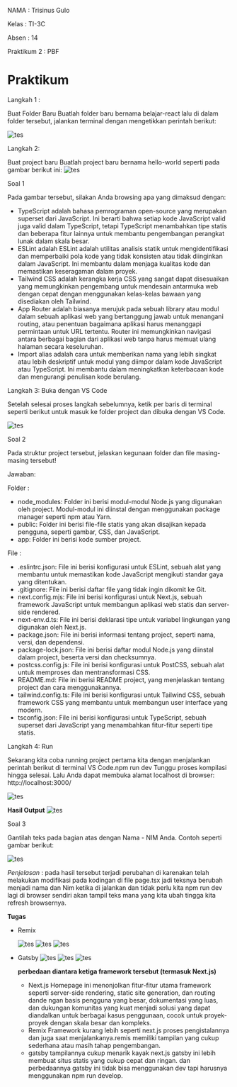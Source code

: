 NAMA : Trisinus Gulo

Kelas : TI-3C

Absen : 14

Praktikum 2 : PBF

# Praktikum 

Langkah 1 : 

Buat Folder Baru
Buatlah folder baru bernama belajar-react lalu di dalam folder tersebut, jalankan terminal dengan mengetikkan perintah berikut:

![tes](img/image1.png)

Langkah 2: 

Buat project baru
Buatlah project baru bernama hello-world seperti pada gambar berikut ini:
![tes](img/image2_.png)

Soal 1

Pada gambar tersebut, silakan Anda browsing apa yang dimaksud dengan:

- TypeScript adalah bahasa pemrograman open-source yang merupakan superset dari JavaScript. Ini berarti bahwa setiap kode JavaScript valid juga valid dalam TypeScript, tetapi TypeScript menambahkan tipe statis dan beberapa fitur lainnya untuk membantu pengembangan perangkat lunak dalam skala besar.
- ESLint adalah ESLint adalah utilitas analisis statik untuk mengidentifikasi dan memperbaiki pola kode yang tidak konsisten atau tidak diinginkan dalam JavaScript. Ini membantu dalam menjaga kualitas kode dan memastikan keseragaman dalam proyek.
- Tailwind CSS adalah kerangka kerja CSS yang sangat dapat disesuaikan yang memungkinkan pengembang untuk mendesain antarmuka web dengan cepat dengan menggunakan kelas-kelas bawaan yang disediakan oleh Tailwind.
- App Router adalah biasanya merujuk pada sebuah library atau modul dalam sebuah aplikasi web yang bertanggung jawab untuk menangani routing, atau penentuan bagaimana aplikasi harus menanggapi permintaan untuk URL tertentu. Router ini memungkinkan navigasi antara berbagai bagian dari aplikasi web tanpa harus memuat ulang halaman secara keseluruhan.
- Import alias adalah cara untuk memberikan nama yang lebih singkat atau lebih deskriptif untuk modul yang diimpor dalam kode JavaScript atau TypeScript. Ini membantu dalam meningkatkan keterbacaan kode dan mengurangi penulisan kode berulang.

Langkah 3: Buka dengan VS Code

Setelah selesai proses langkah sebelumnya, ketik per baris di terminal seperti berikut untuk masuk ke folder project dan dibuka dengan VS Code.

![tes](img/image3_.png)

Soal 2

Pada struktur project tersebut, jelaskan kegunaan folder dan file masing-masing tersebut!

Jawaban:

Folder :

- node_modules: Folder ini berisi modul-modul Node.js yang digunakan oleh project. Modul-modul ini diinstal dengan menggunakan package manager seperti npm atau Yarn.
- public: Folder ini berisi file-file statis yang akan disajikan kepada pengguna, seperti gambar, CSS, dan JavaScript.
- app: Folder ini berisi kode sumber project.

File :

- .eslintrc.json: File ini berisi konfigurasi untuk ESLint, sebuah alat yang membantu untuk memastikan kode JavaScript mengikuti standar gaya yang ditentukan.
- .gitignore: File ini berisi daftar file yang tidak ingin dikomit ke Git.
- next.config.mjs: File ini berisi konfigurasi untuk Next.js, sebuah framework JavaScript untuk membangun aplikasi web statis dan server-side rendered.
- next-env.d.ts: File ini berisi deklarasi tipe untuk variabel lingkungan yang digunakan oleh Next.js.
- package.json: File ini berisi informasi tentang project, seperti nama, versi, dan dependensi.
- package-lock.json: File ini berisi daftar modul Node.js yang diinstal dalam project, beserta versi dan checksumnya.
- postcss.config.js: File ini berisi konfigurasi untuk PostCSS, sebuah alat untuk memproses dan mentransformasi CSS.
- README.md: File ini berisi README project, yang menjelaskan tentang project dan cara menggunakannya.
- tailwind.config.ts: File ini berisi konfigurasi untuk Tailwind CSS, sebuah framework CSS yang membantu untuk membangun user interface yang modern.
- tsconfig.json: File ini berisi konfigurasi untuk TypeScript, sebuah superset dari JavaScript yang menambahkan fitur-fitur seperti tipe statis.



Langkah 4: Run

Sekarang kita coba running project pertama kita dengan menjalankan perintah berikut di terminal VS Code.npm run dev
Tunggu proses kompilasi hingga selesai. Lalu Anda dapat membuka alamat localhost di browser: http://localhost:3000/

![tes](img/image5.png)

**Hasil Output**
![tes](img/Hasil%20Akhir.png)

Soal 3

Gantilah teks pada bagian atas dengan Nama - NIM Anda. Contoh seperti gambar berikut:

![tes](img/Hasil%20Perubahan.png)

*Penjelasan* :
pada hasil tersebut terjadi perubahan di karenakan telah melakukan modifikasi pada kodingan di file page.tsx jadi teksnya berubah menjadi nama dan Nim ketika di jalankan dan tidak perlu kita npm run dev lagi di browser sendiri akan tampil teks mana yang kita ubah tingga kita refresh browsernya.

**Tugas**
- Remix

  ![tes](img/Remix_Image1.png)
  ![tes](img/Remix_Image2.png)
  ![tes](img/hasil%20output_Remix.png)

- Gatsby
  ![tes](img/gatsby_Image1.png)
  ![tes](img/gatsby_Image2.png)
  ![tes](img/hasil%20output_gatsby.png)

  **perbedaan diantara ketiga framework tersebut (termasuk Next.js)**

  - Next.js Homepage ini menonjolkan fitur-fitur utama framework seperti server-side rendering, static site generation, dan routing dande ngan basis pengguna yang besar, dokumentasi yang luas, dan dukungan komunitas yang kuat menjadi solusi yang dapat diandalkan untuk berbagai kasus penggunaan, cocok untuk proyek-proyek dengan skala besar dan kompleks.
  - Remix Framework kurang lebih seperti next.js proses pengistalannya dan juga saat menjalankanya.remis memiliki tampilan yang cukup sederhana atau masih tahap pengembangan.
  - gatsby tampilannya cukup menarik kayak next.js gatsby ini lebih membuat situs statis yang cukup cepat dan ringan. dan perbedaannya gatsby ini tidak bisa menggunakan dev tapi harusnya menggunakan npm run develop.
  

